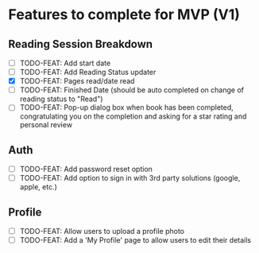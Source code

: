 # Features to complete for MVP (V1)

## Reading Session Breakdown

- [ ] TODO-FEAT: Add start date
- [ ] TODO-FEAT: Add Reading Status updater
- [x] TODO-FEAT: Pages read/date read
- [ ] TODO-FEAT: Finished Date (should be auto completed on change of reading status to "Read")
- [ ] TODO-FEAT: Pop-up dialog box when book has been completed, congratulating you on the completion and asking for a star rating and personal review

## Auth

- [ ] TODO-FEAT: Add password reset option
- [ ] TODO-FEAT: Add option to sign in with 3rd party solutions (google, apple, etc.)

## Profile

- [ ] TODO-FEAT: Allow users to upload a profile photo
- [ ] TODO-FEAT: Add a 'My Profile' page to allow users to edit their details
